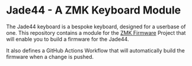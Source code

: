 # Jade44 - A ZMK Keyboard Module

The Jade44 keyboard is a bespoke keyboard, designed for a userbase of one. 
This repository contains a module for the [ZMK Firmware](https://zmk.dev/) Project that will enable you to build
a firmware for the Jade44.

It also defines a GitHub Actions Workflow that will automatically build the firmware when a change is pushed.
